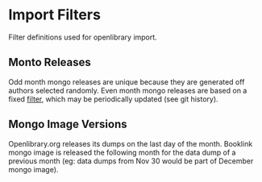 # Import Filters
Filter definitions used for openlibrary import.

## Monto Releases
Odd month mongo releases are unique because they are generated off authors selected randomly. Even month mongo 
releases are based on a fixed [filter](author-id-filter.txt), which may be periodically updated (see git history). 

## Mongo Image Versions
Openlibrary.org releases its dumps on the last day of the month. Booklink mongo image is released the following 
month for the data dump of a previous month (eg: data dumps from Nov 30 would be part of December mongo image).